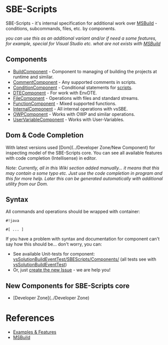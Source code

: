 # SBE-Scripts

SBE-Scripts - it's internal specification for additional work over [MSBuild](MSBuild) - conditions, subcommands, files, etc. by components.

*you can use this as an additional variant and/or if need a some features, for example, special for Visual Studio etc. what are not exists with [MSBuild](MSBuild)*

## Components

* [BuildComponent](SBE-Scripts/Components/BuildComponent) - Component to managing of building the projects at runtime and similar.
* [CommentComponent](SBE-Scripts/Components/CommentComponent) - Any supported comments in scripts.
* [ConditionComponent](SBE-Scripts/Components/ConditionComponent) - Conditional statements for [scripts](../scripts).
* [DTEComponent](SBE-Scripts/Components/DTEComponent) - For work with EnvDTE.
* [FileComponent](SBE-Scripts/Components/FileComponent) - Operations with files and standard streams.
* [FunctionComponent](SBE-Scripts/Components/FunctionComponent) - Mixed supported functions.
* [InternalComponent](SBE-Scripts/Components/InternalComponent) - All internal operations with vsSBE.
* [OWPComponent](SBE-Scripts/Components/OWPComponent) - Works with OWP and similar operations.
* [UserVariableComponent](SBE-Scripts/Components/UserVariableComponent) - Works with User-Variables.

## Dom & Code Completion

With latest versions used [Dom](../Developer Zone/New Component) for inspecting model of the SBE-Scripts core. You can see all available features with code completion (Intellisense) in editor.

*Note: Currently, all in this Wiki section added manually... it means that this may contain a some typo etc. Just use the code completion in program and this for more help. Later this can be generated automatically with additional utility from our Dom.*

## Syntax

All commands and operations should be wrapped with container:

```
#!java

#[ ... ]
```

If you have a problem with syntax and documentation for component can't say how this should be... don't worry, you can:

* See available Unit-tests for component: [vsSolutionBuildEventTest/SBEScripts/Components/](https://bitbucket.org/3F/vssolutionbuildevent/src/master/vsSolutionBuildEventTest/SBEScripts/Components/) (all tests see with [vsSolutionBuildEventTest](https://bitbucket.org/3F/vssolutionbuildevent/src/master/vsSolutionBuildEventTest/))
* Or, just [create the new Issue](https://bitbucket.org/3F/vssolutionbuildevent/issues/new) - we are help you!


## New Components for SBE-Scripts core

* [Developer Zone](../Developer Zone)


# References

* [Examples & Features](../Examples)
* [MSBuild](MSBuild)
